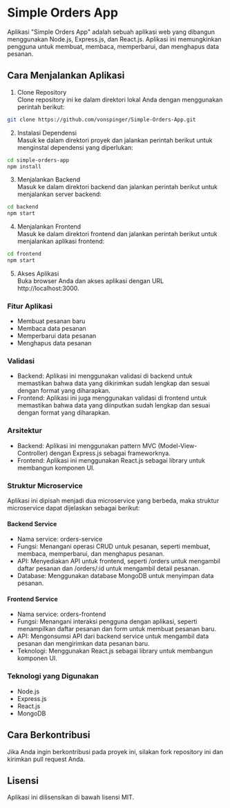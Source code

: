 # Simple Orders App

Aplikasi "Simple Orders App" adalah sebuah aplikasi web yang dibangun menggunakan Node.js, Express.js, dan React.js. Aplikasi ini memungkinkan pengguna untuk membuat, membaca, memperbarui, dan menghapus data pesanan.

## Cara Menjalankan Aplikasi

1. Clone Repository\
Clone repository ini ke dalam direktori lokal Anda dengan menggunakan perintah berikut:

```bash
git clone https://github.com/vonspinger/Simple-Orders-App.git
```

2. Instalasi Dependensi\
Masuk ke dalam direktori proyek dan jalankan perintah berikut untuk menginstal dependensi yang diperlukan:

```bash
cd simple-orders-app
npm install
```

3. Menjalankan Backend\
Masuk ke dalam direktori backend dan jalankan perintah berikut untuk menjalankan server backend:

```bash
cd backend
npm start
```

4. Menjalankan Frontend\
Masuk ke dalam direktori frontend dan jalankan perintah berikut untuk menjalankan aplikasi frontend:

```bash
cd frontend
npm start
```

5. Akses Aplikasi\
Buka browser Anda dan akses aplikasi dengan URL http://localhost:3000.

### Fitur Aplikasi

- Membuat pesanan baru
- Membaca data pesanan
- Memperbarui data pesanan
- Menghapus data pesanan

### Validasi

- Backend: Aplikasi ini menggunakan validasi di backend untuk memastikan bahwa data yang dikirimkan sudah lengkap dan sesuai dengan format yang diharapkan.
- Frontend: Aplikasi ini juga menggunakan validasi di frontend untuk memastikan bahwa data yang diinputkan sudah lengkap dan sesuai dengan format yang diharapkan.

### Arsitektur

- Backend: Aplikasi ini menggunakan pattern MVC (Model-View-Controller) dengan Express.js sebagai frameworknya.
- Frontend: Aplikasi ini menggunakan React.js sebagai library untuk membangun komponen UI.

### Struktur Microservice

Aplikasi ini dipisah menjadi dua microservice yang berbeda, maka struktur microservice dapat dijelaskan sebagai berikut:

#### Backend Service
- Nama service: orders-service
- Fungsi: Menangani operasi CRUD untuk pesanan, seperti membuat, membaca, memperbarui, dan menghapus pesanan.
- API: Menyediakan API untuk frontend, seperti /orders untuk mengambil daftar pesanan dan /orders/:id untuk mengambil detail pesanan.
- Database: Menggunakan database MongoDB untuk menyimpan data pesanan.

#### Frontend Service
- Nama service: orders-frontend
- Fungsi: Menangani interaksi pengguna dengan aplikasi, seperti menampilkan daftar pesanan dan form untuk membuat pesanan baru.
- API: Mengonsumsi API dari backend service untuk mengambil data pesanan dan mengirimkan data pesanan baru.
- Teknologi: Menggunakan React.js sebagai library untuk membangun komponen UI.

### Teknologi yang Digunakan

- Node.js
- Express.js
- React.js
- MongoDB

## Cara Berkontribusi

Jika Anda ingin berkontribusi pada proyek ini, silakan fork repository ini dan kirimkan pull request Anda.

## Lisensi

Aplikasi ini dilisensikan di bawah lisensi MIT.